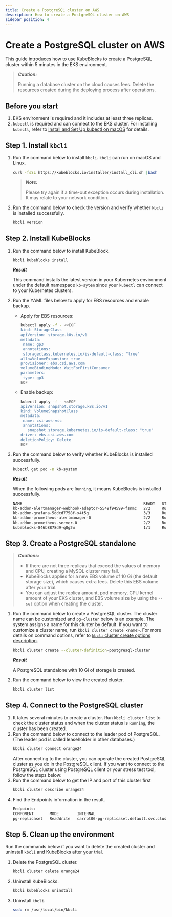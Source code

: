 ```yaml
---
title: Create a PostgreSQL cluster on AWS
description: How to create a PostgreSQL cluster on AWS
sidebar_position: 4
---
```


# Create a PostgreSQL cluster on AWS

This guide introduces how to use KubeBlocks to create a PostgreSQL cluster within 5 minutes in the EKS environment.

> ***Caution:***
>
> Running a database cluster on the cloud causes fees. Delete the resources created during the deploying process after operations.

## Before you start

1. EKS environment is required and it includes at least three replicas.
2. `kubectl` is required and can connect to the EKS cluster. For installing `kubectl`, refer to [Install and Set Up kubectl on macOS](https://kubernetes.io/docs/tasks/tools/install-kubectl-macos/) for details.
   
## Step 1. Install `kbcli`

1. Run the command below to install `kbcli`. `kbcli` can run on macOS and Linux.
   ```bash
   curl -fsSL https://kubeblocks.io/installer/install_cli.sh |bash
   ```
   > ***Note:***
   >
   > Please try again if a time-out exception occurs during installation. It may relate to your network condition.
2. Run the command below to check the version and verify whether `kbcli` is installed successfully.
   ```bash
   kbcli version
   ```

## Step 2. Install KubeBlocks

1. Run the command below to install KubeBlock.
   
    ```bash
    kbcli kubeblocks install 
    ```
   
   ***Result***

   This command installs the latest version in your Kubernetes environment under the default namespace `kb-sytem` since your `kubectl` can connect to your Kubernetes clusters.

2. Run the YAML files below to apply for EBS resources and enable backup.
   * Apply for EBS resources:
     ```bash
     kubectl apply -f - <<EOF
     kind: StorageClass
     apiVersion: storage.k8s.io/v1
     metadata:
      name: gp3
      annotations:
      storageclass.kubernetes.io/is-default-class: "true"
     allowVolumeExpansion: true
     provisioner: ebs.csi.aws.com
     volumeBindingMode: WaitForFirstConsumer
     parameters:
      type: gp3
     EOF
     ```
   * Enable backup:
     ```bash
     kubectl apply -f - <<EOF
     apiVersion: snapshot.storage.k8s.io/v1
     kind: VolumeSnapshotClass
     metadata:
      name: csi-aws-vsc
      annotations:
        snapshot.storage.kubernetes.io/is-default-class: "true"
     driver: ebs.csi.aws.com
     deletionPolicy: Delete
     EOF
     ```
2. Run the command below to verify whether KubeBlocks is installed successfully.
   ```bash
   kubectl get pod -n kb-system
   ```

   ***Result***

   When the following pods are `Running`, it means KubeBlocks is installed successfully.

   ```bash
   NAME                                                     READY   STATUS      RESTARTS   AGE
   kb-addon-alertmanager-webhook-adaptor-5549f94599-fsnmc   2/2     Running     0          84s
   kb-addon-grafana-5ddcd7758f-x4t5g                        3/3     Running     0          84s
   kb-addon-prometheus-alertmanager-0                       2/2     Running     0          84s
   kb-addon-prometheus-server-0                             2/2     Running     0          84s
   kubeblocks-846b8878d9-q8g2w                              1/1     Running     0          98s
   ```

## Step 3. Create a PostgreSQL standalone

> ***Cautions:***
>
> * If there are not three replicas that exceed the values of memory and CPU, creating a MySQL cluster may fail.
> * KubeBlocks applies for a new EBS volume of 10 Gi (the default storage size), which causes extra fees. Delete this EBS volume after your trial.
> * You can adjust the replica amount, pod memory, CPU kernel amount of your EKS cluster, and EBS volume size by using the `--set` option when creating the cluster.

1. Run the command below to create a PostgreSQL cluster. The cluster name can be customized and `pg-cluster` below is an example. The system assigns a name for this cluster by default. If you want to customize a cluster name, run `kbcli cluster create <name>`.
   For more details on command options, refer to [`kbcli` cluster create options description](./../kubeblocks-for-postgresql/cluster-management/create-and-connect-a-postgresql-cluster.md#create-a-postgresql-cluster).

   ```bash
   kbcli cluster create --cluster-definition=postgresql-cluster
   ```

   ***Result***
   
   A PostgreSQL standalone with 10 Gi of storage is created.
2. Run the command below to view the created cluster.
   ```bash
   kbcli cluster list
   ```

## Step 4. Connect to the PostgreSQL cluster

1. It takes several minutes to create a cluster. Run `kbcli cluster list` to check the cluster status and when the cluster status is `Running`, the cluster has been created.
2. Run the command below to connect to the leader pod of PostgreSQL. (The leader pod is called leaseholder in other databases.)
   ```bash
   kbcli cluster connect orange24
   ```
   After connecting to the cluster, you can operate the created PostgreSQL cluster as you do in the PostgreSQL client.
If you want to connect to the PostgreSQL cluster using PostgreSQL client or your stress test tool, follow the steps below:
1. Run the command below to get the IP and port of this cluster first
   ```bash
   kbcli cluster describe orange24
   ```
2. Find the Endpoints information in the result.
   ```bash
   Endpoints:
   COMPONENT       MODE        INTERNAL                                                EXTERNAL
   pg-replicaset   ReadWrite   carrot06-pg-replicaset.default.svc.cluster.local:5432   <none>
   ```

## Step 5. Clean up the environment

Run the commands below if you want to delete the created cluster and uninstall `kbcli` and KubeBlocks after your trial.

1. Delete the PostgreSQL cluster.
   ```bash
   kbcli cluster delete orange24
   ```

2. Uninstall KubeBlocks.
   ```bash
   kbcli kubeblocks uninstall
   ```

3. Uninstall `kbcli`.
   ```bash
   sudo rm /usr/local/bin/kbcli
   ```